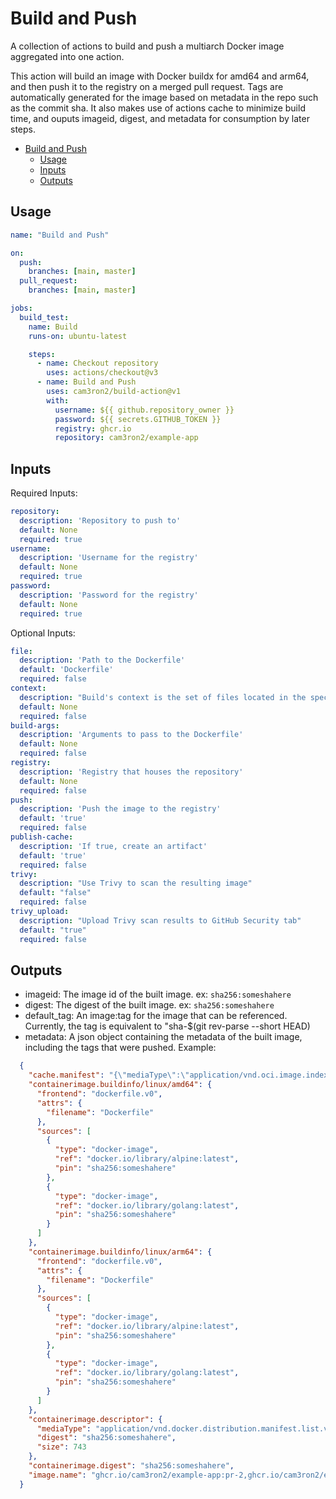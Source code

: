# Build and Push

A collection of actions to build and push a multiarch Docker image aggregated into one action.

This action will build an image with Docker buildx for amd64 and arm64, and then push it to the registry on a merged pull request. Tags are automatically generated for the image based on metadata in the repo such as the commit sha. It also makes use of actions cache to minimize build time, and ouputs imageid, digest, and metadata for consumption by later steps.

- [Build and Push](#build-and-push)
  - [Usage](#usage)
  - [Inputs](#inputs)
  - [Outputs](#outputs)

## Usage

```yaml
name: "Build and Push"

on:
  push:
    branches: [main, master]
  pull_request:
    branches: [main, master]

jobs:
  build_test:
    name: Build
    runs-on: ubuntu-latest

    steps:
      - name: Checkout repository
        uses: actions/checkout@v3
      - name: Build and Push
        uses: cam3ron2/build-action@v1
        with:
          username: ${{ github.repository_owner }}
          password: ${{ secrets.GITHUB_TOKEN }}
          registry: ghcr.io
          repository: cam3ron2/example-app
```

## Inputs

Required Inputs:

```yaml
repository:
  description: 'Repository to push to'
  default: None
  required: true
username:
  description: 'Username for the registry'
  default: None
  required: true
password:
  description: 'Password for the registry'
  default: None
  required: true
```

Optional Inputs:

```yaml
file:
  description: 'Path to the Dockerfile'
  default: 'Dockerfile'
  required: false
context:
  description: "Build's context is the set of files located in the specified PATH or URL"
  default: None
  required: false
build-args:
  description: 'Arguments to pass to the Dockerfile'
  default: None
  required: false
registry:
  description: 'Registry that houses the repository'
  default: None
  required: false
push:
  description: 'Push the image to the registry'
  default: 'true'
  required: false
publish-cache:
  description: 'If true, create an artifact'
  default: 'true'
  required: false
trivy:
  description: "Use Trivy to scan the resulting image"
  default: "false"
  required: false
trivy_upload:
  description: "Upload Trivy scan results to GitHub Security tab"
  default: "true"
  required: false
```

## Outputs

- imageid: The image id of the built image. ex: `sha256:someshahere`
- digest: The digest of the built image. ex: `sha256:someshahere`
- default_tag: An image:tag for the image that can be referenced. Currently, the tag is equivalent to "sha-$(git rev-parse --short HEAD)
- metadata: A json object containing the metadata of the built image, including the tags that were pushed. Example:

```json
  {
    "cache.manifest": "{\"mediaType\":\"application/vnd.oci.image.index.v1+json\",\"digest\":\"sha256:someshahere\",\"size\":1234}",
    "containerimage.buildinfo/linux/amd64": {
      "frontend": "dockerfile.v0",
      "attrs": {
        "filename": "Dockerfile"
      },
      "sources": [
        {
          "type": "docker-image",
          "ref": "docker.io/library/alpine:latest",
          "pin": "sha256:someshahere"
        },
        {
          "type": "docker-image",
          "ref": "docker.io/library/golang:latest",
          "pin": "sha256:someshahere"
        }
      ]
    },
    "containerimage.buildinfo/linux/arm64": {
      "frontend": "dockerfile.v0",
      "attrs": {
        "filename": "Dockerfile"
      },
      "sources": [
        {
          "type": "docker-image",
          "ref": "docker.io/library/alpine:latest",
          "pin": "sha256:someshahere"
        },
        {
          "type": "docker-image",
          "ref": "docker.io/library/golang:latest",
          "pin": "sha256:someshahere"
        }
      ]
    },
    "containerimage.descriptor": {
      "mediaType": "application/vnd.docker.distribution.manifest.list.v2+json",
      "digest": "sha256:someshahere",
      "size": 743
    },
    "containerimage.digest": "sha256:someshahere",
    "image.name": "ghcr.io/cam3ron2/example-app:pr-2,ghcr.io/cam3ron2/example-app:sha-7bab380"
  }
```
